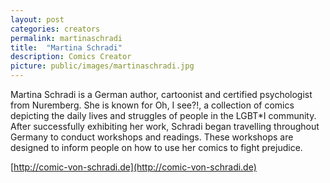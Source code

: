 ```yaml
---
layout: post
categories: creators
permalink: martinaschradi
title:  "Martina Schradi"
description: Comics Creator
picture: public/images/martinaschradi.jpg
---
```


Martina Schradi is a German author, cartoonist and certified psychologist from Nuremberg. She is known for Oh, I see?!, a collection of comics depicting the daily lives and struggles of people in the LGBT*I community. After successfully exhibiting her work, Schradi began travelling throughout Germany to conduct workshops and readings. These workshops are designed to inform people on how to use her comics to fight prejudice. 

[http://comic-von-schradi.de](http://comic-von-schradi.de)
